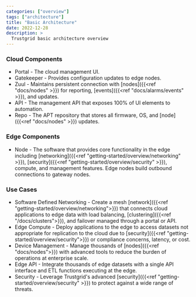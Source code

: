 ```yaml
---
categories: ["overview"]
tags: ["architecture"]
title: "Basic Architecture"
date: 2022-12-28
description: >
  Trustgrid basic architecture overview
---
```


### Cloud Components

- Portal - The cloud management UI.
- Gatekeeper - Provides configuration updates to edge nodes.
- Zuul - Maintains persistent connection with [nodes]({{<ref "docs/nodes" >}}) for reporting, [events]({{<ref "docs/alarms/events" >}}), and updates.
- API - The management API that exposes 100% of UI elements to automation.
- Repo - The APT repository that stores all firmware, OS, and [node]({{<ref "docs/nodes" >}}) updates.

### Edge Components

- Node - The software that provides core functionality in the edge including [networking]({{<ref "getting-started/overview/networking" >}}), [security]({{<ref "getting-started/overview/security" >}}), compute, and management features. Edge nodes build outbound connections to gateway nodes.

### Use Cases

- Software Defined Networking - Create a mesh [network]({{<ref "getting-started/overview/networking">}}) that connects cloud applications to edge data with load balancing, [clustering]({{<ref "/docs/clusters">}}), and failover managed through a portal or API.
- Edge Compute - Deploy applications to the edge to access datasets not appropriate for replication to the cloud due to [security]({{<ref "getting-started/overview/security">}}) or compliance concerns, latency, or cost.
- Device Management - Manage thousands of [nodes]({{<ref "docs/nodes">}}) with advanced tools to reduce the burden of operations at enterprise scale.
- Edge API - Integrate thousands of edge datasets with a single API interface and ETL functions executing at the edge.
- Security - Leverage Trustgrid's advanced [security]({{<ref "getting-started/overview/security" >}}) to protect against a wide range of threats.
